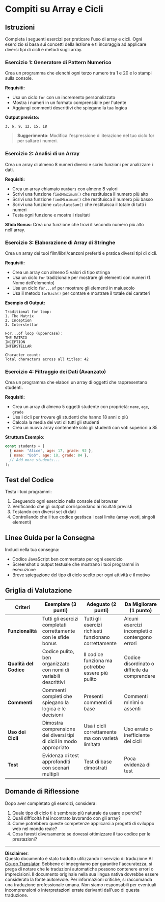 <!--
CO_OP_TRANSLATOR_METADATA:
{
  "original_hash": "8abcada0534e0fb3a7556ea3c5a2a8a4",
  "translation_date": "2025-10-22T23:20:32+00:00",
  "source_file": "2-js-basics/4-arrays-loops/assignment.md",
  "language_code": "it"
}
-->
# Compiti su Array e Cicli

## Istruzioni

Completa i seguenti esercizi per praticare l'uso di array e cicli. Ogni esercizio si basa sui concetti della lezione e ti incoraggia ad applicare diversi tipi di cicli e metodi sugli array.

### Esercizio 1: Generatore di Pattern Numerico
Crea un programma che elenchi ogni terzo numero tra 1 e 20 e lo stampi sulla console.

**Requisiti:**
- Usa un ciclo `for` con un incremento personalizzato
- Mostra i numeri in un formato comprensibile per l'utente
- Aggiungi commenti descrittivi che spiegano la tua logica

**Output previsto:**
```
3, 6, 9, 12, 15, 18
```

> **Suggerimento:** Modifica l'espressione di iterazione nel tuo ciclo for per saltare i numeri.

### Esercizio 2: Analisi di un Array
Crea un array di almeno 8 numeri diversi e scrivi funzioni per analizzare i dati.

**Requisiti:**
- Crea un array chiamato `numbers` con almeno 8 valori
- Scrivi una funzione `findMaximum()` che restituisca il numero più alto
- Scrivi una funzione `findMinimum()` che restituisca il numero più basso  
- Scrivi una funzione `calculateSum()` che restituisca il totale di tutti i numeri
- Testa ogni funzione e mostra i risultati

**Sfida Bonus:** Crea una funzione che trovi il secondo numero più alto nell'array.

### Esercizio 3: Elaborazione di Array di Stringhe
Crea un array dei tuoi film/libri/canzoni preferiti e pratica diversi tipi di cicli.

**Requisiti:**
- Crea un array con almeno 5 valori di tipo stringa
- Usa un ciclo `for` tradizionale per mostrare gli elementi con numeri (1. Nome dell'elemento)
- Usa un ciclo `for...of` per mostrare gli elementi in maiuscolo
- Usa il metodo `forEach()` per contare e mostrare il totale dei caratteri

**Esempio di Output:**
```
Traditional for loop:
1. The Matrix
2. Inception
3. Interstellar

For...of loop (uppercase):
THE MATRIX
INCEPTION
INTERSTELLAR

Character count:
Total characters across all titles: 42
```

### Esercizio 4: Filtraggio dei Dati (Avanzato)
Crea un programma che elabori un array di oggetti che rappresentano studenti.

**Requisiti:**
- Crea un array di almeno 5 oggetti studente con proprietà: `name`, `age`, `grade`
- Usa i cicli per trovare gli studenti che hanno 18 anni o più
- Calcola la media dei voti di tutti gli studenti
- Crea un nuovo array contenente solo gli studenti con voti superiori a 85

**Struttura Esempio:**
```javascript
const students = [
  { name: "Alice", age: 17, grade: 92 },
  { name: "Bob", age: 18, grade: 84 },
  // Add more students...
];
```

## Test del Codice

Testa i tuoi programmi:
1. Eseguendo ogni esercizio nella console del browser
2. Verificando che gli output corrispondano ai risultati previsti
3. Testando con diversi set di dati
4. Controllando che il tuo codice gestisca i casi limite (array vuoti, singoli elementi)

## Linee Guida per la Consegna

Includi nella tua consegna:
- Codice JavaScript ben commentato per ogni esercizio
- Screenshot o output testuale che mostrano i tuoi programmi in esecuzione
- Breve spiegazione del tipo di ciclo scelto per ogni attività e il motivo

## Griglia di Valutazione

| Criteri | Esemplare (3 punti) | Adeguato (2 punti) | Da Migliorare (1 punto) |
| -------- | -------------------- | ------------------- | --------------------------- |
| **Funzionalità** | Tutti gli esercizi completati correttamente con le sfide bonus | Tutti gli esercizi richiesti funzionano correttamente | Alcuni esercizi incompleti o contengono errori |
| **Qualità del Codice** | Codice pulito, ben organizzato con nomi di variabili descrittivi | Il codice funziona ma potrebbe essere più pulito | Codice disordinato o difficile da comprendere |
| **Commenti** | Commenti completi che spiegano la logica e le decisioni | Presenti commenti di base | Commenti minimi o assenti |
| **Uso dei Cicli** | Dimostra comprensione dei diversi tipi di cicli in modo appropriato | Usa i cicli correttamente ma con varietà limitata | Uso errato o inefficiente dei cicli |
| **Test** | Evidenza di test approfonditi con scenari multipli | Test di base dimostrati | Poca evidenza di test |

## Domande di Riflessione

Dopo aver completato gli esercizi, considera:
1. Quale tipo di ciclo ti è sembrato più naturale da usare e perché?
2. Quali difficoltà hai incontrato lavorando con gli array?
3. Come potrebbero queste competenze applicarsi a progetti di sviluppo web nel mondo reale?
4. Cosa faresti diversamente se dovessi ottimizzare il tuo codice per le prestazioni?

---

**Disclaimer**:  
Questo documento è stato tradotto utilizzando il servizio di traduzione AI [Co-op Translator](https://github.com/Azure/co-op-translator). Sebbene ci impegniamo per garantire l'accuratezza, si prega di notare che le traduzioni automatiche possono contenere errori o imprecisioni. Il documento originale nella sua lingua nativa dovrebbe essere considerato la fonte autorevole. Per informazioni critiche, si raccomanda una traduzione professionale umana. Non siamo responsabili per eventuali incomprensioni o interpretazioni errate derivanti dall'uso di questa traduzione.